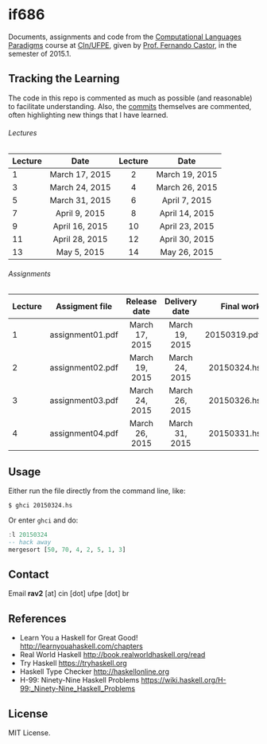 # if686

Documents, assignments and code from the [Computational Languages Paradigms] course at [CIn/UFPE], given by [Prof. Fernando Castor], in the semester of 2015.1.

## Tracking the Learning

The code in this repo is commented as much as possible (and reasonable) to facilitate understanding. Also, the [commits] themselves are commented, often highlighting new things that I have learned.

###### Lectures

| Lecture         | Date             | Lecture         | Date             |
| ----------------|:----------------:|:---------------:|:----------------:|
| 1               | March 17, 2015   | 2               | March 19, 2015   |
| 3               | March 24, 2015   | 4               | March 26, 2015   |
| 5               | March 31, 2015   | 6               | April 7, 2015    |
| 7               | April 9, 2015    | 8               | April 14, 2015   |
| 9               | April 16, 2015   | 10              | April 23, 2015   |
| 11              | April 28, 2015   | 12              | April 30, 2015   |
| 13              | May 5, 2015      | 14              | May 26, 2015     |

###### Assignments


| Lecture | Assigment file    | Release date    | Delivery date   | Final work     | Status       |
| --------|:-----------------:|:---------------:|:---------------:|---------------:|-------------:|
| 1       | assignment01.pdf  | March 17, 2015  | March 19, 2015  | 20150319.pdf   | _pending_    |
| 2       | assignment02.pdf  | March 19, 2015  | March 24, 2015  | 20150324.hs    | **finished** |
| 3       | assignment03.pdf  | March 24, 2015  | March 26, 2015  | 20150326.hs    | _pending_    |
| 4       | assignment04.pdf  | March 26, 2015  | March 31, 2015  | 20150331.hs    | _pending_    |

## Usage

Either run the file directly from the command line, like:

`$ ghci 20150324.hs`

Or enter `ghci` and do:

```haskell
:l 20150324
-- hack away
mergesort [50, 70, 4, 2, 5, 1, 3]
```

## Contact

Email **rav2** [at] cin [dot] ufpe [dot] br

## References

* Learn You a Haskell for Great Good! http://learnyouahaskell.com/chapters
* Real World Haskell http://book.realworldhaskell.org/read
* Try Haskell https://tryhaskell.org
* Haskell Type Checker http://haskellonline.org
* H-99: Ninety-Nine Haskell Problems https://wiki.haskell.org/H-99:_Ninety-Nine_Haskell_Problems

## License

MIT License.

[Computational Languages Paradigms]: https://sites.google.com/a/cin.ufpe.br/if686
[CIn/UFPE]: http://www2.cin.ufpe.br/site/index.php
[Prof. Fernando Castor]: http://www.cin.ufpe.br/~fjclf
[commits]: https://github.com/rodrigoalvesvieira/if686/commits/master
